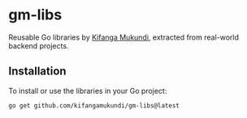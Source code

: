 # gm-libs

Reusable Go libraries by [Kifanga Mukundi](https://github.com/kifangamukundi), extracted from real-world backend projects.

## Installation

To install or use the libraries in your Go project:

```bash
go get github.com/kifangamukundi/gm-libs@latest
